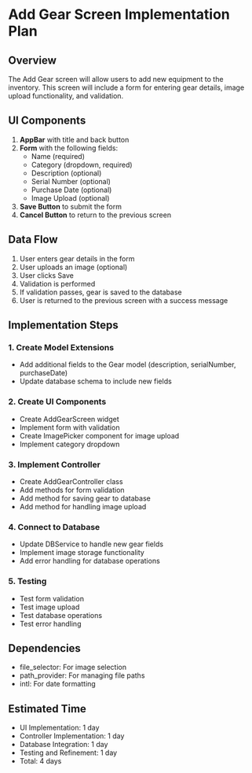 # Add Gear Screen Implementation Plan

## Overview
The Add Gear screen will allow users to add new equipment to the inventory. This screen will include a form for entering gear details, image upload functionality, and validation.

## UI Components
1. **AppBar** with title and back button
2. **Form** with the following fields:
   - Name (required)
   - Category (dropdown, required)
   - Description (optional)
   - Serial Number (optional)
   - Purchase Date (optional)
   - Image Upload (optional)
3. **Save Button** to submit the form
4. **Cancel Button** to return to the previous screen

## Data Flow
1. User enters gear details in the form
2. User uploads an image (optional)
3. User clicks Save
4. Validation is performed
5. If validation passes, gear is saved to the database
6. User is returned to the previous screen with a success message

## Implementation Steps

### 1. Create Model Extensions
- Add additional fields to the Gear model (description, serialNumber, purchaseDate)
- Update database schema to include new fields

### 2. Create UI Components
- Create AddGearScreen widget
- Implement form with validation
- Create ImagePicker component for image upload
- Implement category dropdown

### 3. Implement Controller
- Create AddGearController class
- Add methods for form validation
- Add method for saving gear to database
- Add method for handling image upload

### 4. Connect to Database
- Update DBService to handle new gear fields
- Implement image storage functionality
- Add error handling for database operations

### 5. Testing
- Test form validation
- Test image upload
- Test database operations
- Test error handling

## Dependencies
- file_selector: For image selection
- path_provider: For managing file paths
- intl: For date formatting

## Estimated Time
- UI Implementation: 1 day
- Controller Implementation: 1 day
- Database Integration: 1 day
- Testing and Refinement: 1 day
- Total: 4 days
